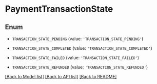 # PaymentTransactionState


## Enum

* `TRANSACTION_STATE_PENDING` (value: `'TRANSACTION_STATE_PENDING'`)

* `TRANSACTION_STATE_COMPLETED` (value: `'TRANSACTION_STATE_COMPLETED'`)

* `TRANSACTION_STATE_FAILED` (value: `'TRANSACTION_STATE_FAILED'`)

* `TRANSACTION_STATE_REFUNDED` (value: `'TRANSACTION_STATE_REFUNDED'`)

[[Back to Model list]](../README.md#documentation-for-models) [[Back to API list]](../README.md#documentation-for-api-endpoints) [[Back to README]](../README.md)


